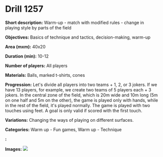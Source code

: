 # Drill 1257

**Short description:**
Warm-up - match with modified rules - change in playing style by parts of the field

**Objectives:**
Basics of technique and tactics, decision-making, warm-up

**Area (mxm):**
40x20

**Duration (min):**
10-12

**Number of players:**
All players

**Materials:**
Balls, marked t-shirts, cones

**Progression:**
Let's divide all players into two teams + 1, 2, or 3 jokers. If we have 13 players, for example, we create two teams of 5 players each + 3 jokers. In the central zone of the field, which is 20m wide and 10m long (5m on one half and 5m on the other), the game is played only with hands, while in the rest of the field, it's played normally. The game is played with two touches using feet. A goal is only valid if scored with the first touch.

**Variations:**
Changing the ways of playing on different surfaces.

**Categories:**
Warm up - Fun games, Warm up - Technique

**:**


**Images:**
![](https://www.coachingfutsal.com/\images\e5f718a8-c01f-43d6-b26c-3702d49cdbb2_073-a.png)

